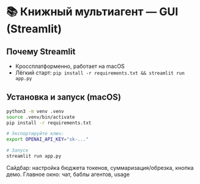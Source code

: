 # 📚 Книжный мультиагент — GUI (Streamlit)

## Почему Streamlit

- Кроссплатформенно, работает на macOS
- Лёгкий старт: `pip install -r requirements.txt && streamlit run app.py`

## Установка и запуск (macOS)

```bash
python3 -m venv .venv
source .venv/bin/activate
pip install -r requirements.txt

# Экспортируйте ключ:
export OPENAI_API_KEY="sk-..."

# Запуск
streamlit run app.py
```

Сайдбар: настройка бюджета токенов, суммаризация/обрезка, кнопка демо.
Главное окно: чат, баблы агентов, usage
